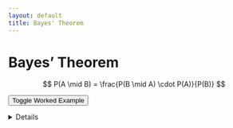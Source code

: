 ```yaml
---
layout: default
title: Bayes' Theorem
---
```


# Bayes’ Theorem

$$
P(A \mid B) = \frac{P(B \mid A) \cdot P(A)}{P(B)}
$$

<button id="toggle-details">Toggle Worked Example</button>

<details id="example-details">
  <div>
    Let’s assume 1% have a disease, and the test is 99% accurate.

    This implies:

    - $P(A) = 0.01$
    - $P(B \mid A) = 0.99$
    - $P(B \mid \\neg A) = 0.01$

    Then Bayes’ Theorem tells us:

    $$
    P(A \\mid B) = \\frac{0.99 \\cdot 0.01}{0.99 \\cdot 0.01 + 0.01 \\cdot 0.99}
    $$

  </div>
</details>
